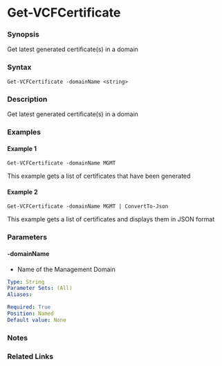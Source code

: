 # Get-VCFCertificate

### Synopsis
Get latest generated certificate(s) in a domain

### Syntax
```
Get-VCFCertificate -domainName <string>
```

### Description
Get latest generated certificate(s) in a domain

### Examples
#### Example 1
```
Get-VCFCertificate -domainName MGMT
```
This example gets a list of certificates that have been generated

#### Example 2
```
Get-VCFCertificate -domainName MGMT | ConvertTo-Json
```
This example gets a list of certificates and displays them in JSON format

### Parameters

#### -domainName
- Name of the Management Domain

```yaml
Type: String
Parameter Sets: (All)
Aliases:

Required: True
Position: Named
Default value: None
```

### Notes

### Related Links
